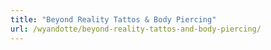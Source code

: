 ```yaml
---
title: "Beyond Reality Tattos & Body Piercing"
url: /wyandotte/beyond-reality-tattos-and-body-piercing/
---
```


